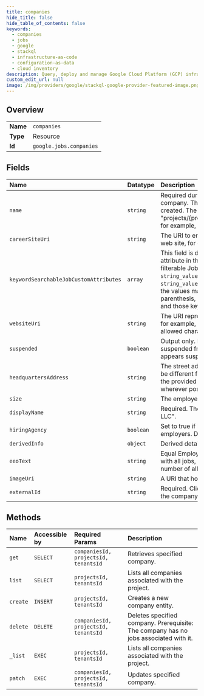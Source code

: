 ```yaml
---
title: companies
hide_title: false
hide_table_of_contents: false
keywords:
  - companies
  - jobs
  - google    
  - stackql
  - infrastructure-as-code
  - configuration-as-data
  - cloud inventory
description: Query, deploy and manage Google Cloud Platform (GCP) infrastructure and resources using SQL
custom_edit_url: null
image: /img/providers/google/stackql-google-provider-featured-image.png
---
```

  
    

## Overview
<table><tbody>
<tr><td><b>Name</b></td><td><code>companies</code></td></tr>
<tr><td><b>Type</b></td><td>Resource</td></tr>
<tr><td><b>Id</b></td><td><code>google.jobs.companies</code></td></tr>
</tbody></table>

## Fields
| Name | Datatype | Description |
|:-----|:---------|:------------|
| `name` | `string` | Required during company update. The resource name for a company. This is generated by the service when a company is created. The format is "projects/&#123;project_id&#125;/tenants/&#123;tenant_id&#125;/companies/&#123;company_id&#125;", for example, "projects/foo/tenants/bar/companies/baz". |
| `careerSiteUri` | `string` | The URI to employer's career site or careers page on the employer's web site, for example, "https://careers.google.com". |
| `keywordSearchableJobCustomAttributes` | `array` | This field is deprecated. Please set the searchability of the custom attribute in the Job.custom_attributes going forward. A list of keys of filterable Job.custom_attributes, whose corresponding `string_values` are used in keyword searches. Jobs with `string_values` under these specified field keys are returned if any of the values match the search keyword. Custom field values with parenthesis, brackets and special symbols are not searchable as-is, and those keyword queries must be surrounded by quotes. |
| `websiteUri` | `string` | The URI representing the company's primary web site or home page, for example, "https://www.google.com". The maximum number of allowed characters is 255. |
| `suspended` | `boolean` | Output only. Indicates whether a company is flagged to be suspended from public availability by the service when job content appears suspicious, abusive, or spammy. |
| `headquartersAddress` | `string` | The street address of the company's main headquarters, which may be different from the job location. The service attempts to geolocate the provided address, and populates a more specific location wherever possible in DerivedInfo.headquarters_location. |
| `size` | `string` | The employer's company size. |
| `displayName` | `string` | Required. The display name of the company, for example, "Google LLC". |
| `hiringAgency` | `boolean` | Set to true if it is the hiring agency that post jobs for other employers. Defaults to false if not provided. |
| `derivedInfo` | `object` | Derived details about the company. |
| `eeoText` | `string` | Equal Employment Opportunity legal disclaimer text to be associated with all jobs, and typically to be displayed in all roles. The maximum number of allowed characters is 500. |
| `imageUri` | `string` | A URI that hosts the employer's company logo. |
| `externalId` | `string` | Required. Client side company identifier, used to uniquely identify the company. The maximum number of allowed characters is 255. |
## Methods
| Name | Accessible by | Required Params | Description |
|:-----|:--------------|:----------------|:------------|
| `get` | `SELECT` | `companiesId, projectsId, tenantsId` | Retrieves specified company. |
| `list` | `SELECT` | `projectsId, tenantsId` | Lists all companies associated with the project. |
| `create` | `INSERT` | `projectsId, tenantsId` | Creates a new company entity. |
| `delete` | `DELETE` | `companiesId, projectsId, tenantsId` | Deletes specified company. Prerequisite: The company has no jobs associated with it. |
| `_list` | `EXEC` | `projectsId, tenantsId` | Lists all companies associated with the project. |
| `patch` | `EXEC` | `companiesId, projectsId, tenantsId` | Updates specified company. |
